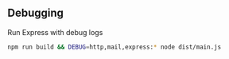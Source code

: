

## Debugging

Run Express with debug logs

```bash
npm run build && DEBUG=http,mail,express:* node dist/main.js  
```

